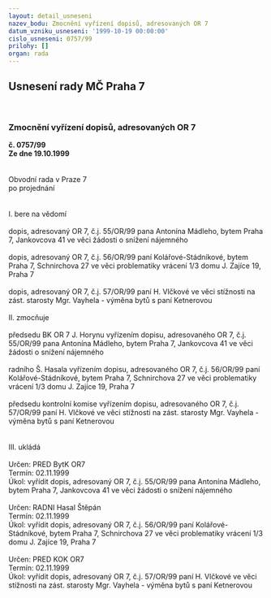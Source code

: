 ```yaml
---
layout: detail_usneseni
nazev_bodu: Zmocnění vyřízení dopisů, adresovaných OR 7
datum_vzniku_usneseni: '1999-10-19 00:00:00'
cislo_usneseni: 0757/99
prilohy: []
organ: rada
---
```

<div id="ucUsn_pList" class="usn">
	<span><h2>Usnesení rady MČ Praha 7 </h2>
<br></span><div class="standBody">
<span><h3>Zmocnění vyřízení dopisů, adresovaných OR 7</h3></span><div class="center">
		<strong>č. 0757/99</strong><br>
	</div>
<div class="center">
		<strong>Ze dne 19.10.1999</strong><br><br>
	</div>
<br>Obvodní rada v Praze 7<br>po projednání<br><br><br>I.	bere na vědomí<br><br> dopis, adresovaný OR 7, č.j. 55/OR/99 pana Antonína Mádleho, bytem Praha 7, Jankovcova 41 ve věci žádosti o snížení nájemného <br><br>dopis, adresovaný OR 7, č.j. 56/OR/99 paní Kolářové-Stádníkové, bytem Praha 7, Schnirchova 27 ve věci problematiky vrácení 1/3 domu J. Zajíce 19, Praha 7<br><br>dopis, adresovaný OR 7, č.j. 57/OR/99 paní H. Vlčkové ve věci stížnosti na zást. starosty Mgr. Vayhela - výměna bytů s paní Ketnerovou<br><br>II.	zmocňuje <br><br>předsedu BK OR 7 J. Horynu vyřízením dopisu, adresovaného OR 7, č.j. 55/OR/99 pana Antonína Mádleho, bytem Praha 7, Jankovcova 41 ve věci žádosti o snížení nájemného <br><br>radního Š. Hasala vyřízením dopisu, adresovaného OR 7, č.j. 56/OR/99 paní Kolářové-Stádníkové, bytem Praha 7, Schnirchova 27 ve věci problematiky vrácení 1/3 domu J. Zajíce 19, Praha 7<br><br>předsedu kontrolní komise vyřízením dopisu, adresovaného OR 7, č.j. 57/OR/99 paní H. Vlčkové ve věci stížnosti na zást. starosty Mgr. Vayhela - výměna bytů s paní Ketnerovou<br><br><br>III.	ukládá <br><br> Určen:	     	PRED BytK OR7<br>Termín: 02.11.1999<br>Úkol:	vyřídit dopis, adresovaný OR 7,  č.j. 55/OR/99 pana Antonína Mádleho, bytem Praha 7, Jankovcova 41 ve věci žádosti o snížení nájemného <br> <br> Určen:	     	RADNI Hasal Štěpán<br>Termín: 02.11.1999<br>Úkol:	vyřídit dopis, adresovaný OR 7, č.j. 56/OR/99 paní Kolářové-Stádníkové, bytem Praha 7, Schnirchova 27 ve věci problematiky vrácení 1/3 domu J. Zajíce 19, Praha 7<br> <br>  Určen:	     	PRED KOK OR7<br>Termín: 02.11.1999<br>Úkol:	vyřídit dopis, adresovaný  OR 7, č.j. 57/OR/99 paní H. Vlčkové ve věci stížnosti na zást. starosty Mgr. Vayhela - výměna bytů s paní Ketnerovou<br>
</div>
</div>